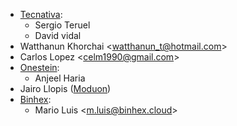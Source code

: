 - [Tecnativa](https://www.tecnativa.com):
  - Sergio Teruel
  - David vidal
- Watthanun Khorchai \<<watthanun_t@hotmail.com>\>
- Carlos Lopez \<<celm1990@gmail.com>\>
- [Onestein](https://www.onestein.eu):
  - Anjeel Haria
- Jairo Llopis ([Moduon](https://www.moduon.team))
- [Binhex](https://www.binhex.cloud):
  - Mario Luis \<<m.luis@binhex.cloud>\>